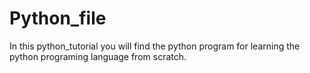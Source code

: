 # Python_file
In this python_tutorial you will find the python program for learning the python programing language from scratch.

